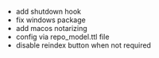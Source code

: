 - add shutdown hook
- fix windows package
- add macos notarizing
- config via repo_model.ttl file
- disable reindex button when not required


